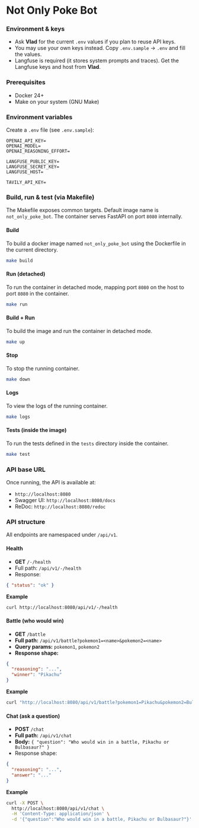 # Not Only Poke Bot

### Environment & keys

- Ask **Vlad** for the current `.env` values if you plan to reuse API keys.
- You may use your own keys instead. Copy `.env.sample` → `.env` and fill the values.
- Langfuse is required (it stores system prompts and traces). Get the Langfuse keys and host from **Vlad**.

### Prerequisites
- Docker 24+
- Make on your system (GNU Make)

### Environment variables
Create a `.env` file (see `.env.sample`):

```
OPENAI_API_KEY=
OPENAI_MODEL=
OPENAI_REASONING_EFFORT=

LANGFUSE_PUBLIC_KEY=
LANGFUSE_SECRET_KEY=
LANGFUSE_HOST=

TAVILY_API_KEY=
```

### Build, run & test (via Makefile)

The Makefile exposes common targets. Default image name is `not_only_poke_bot`. The container serves FastAPI on port `8080` internally.

#### Build
To build a docker image named `not_only_poke_bot` using the Dockerfile in the current directory.
```bash
make build
```

#### Run (detached)
To run the container in detached mode, mapping port `8080` on the host to port `8080` in the container.
```bash
make run
```

#### Build + Run
To build the image and run the container in detached mode.
```bash
make up
```

#### Stop
To stop the running container.
```bash
make down
```

#### Logs
To view the logs of the running container.
```bash
make logs
```

#### Tests (inside the image)
To run the tests defined in the `tests` directory inside the container.
```bash
make test
```

### API base URL

Once running, the API is available at:
- `http://localhost:8080`
- Swagger UI: `http://localhost:8080/docs`
- ReDoc: `http://localhost:8080/redoc`

### API structure

All endpoints are namespaced under `/api/v1`.

#### Health
- **GET** `/-/health`
- Full path: `/api/v1/-/health`
- Response:
```json
{ "status": "ok" }
```
**Example**
```bash
curl http://localhost:8080/api/v1/-/health
```

#### Battle (who would win)
- **GET** `/battle`
- **Full path:** `/api/v1/battle?pokemon1=<name>&pokemon2=<name>`
- **Query params:** `pokemon1`, `pokemon2`
- **Response shape:**
```json
{
  "reasoning": "...",
  "winner": "Pikachu"
}
```

**Example**
```bash
curl "http://localhost:8080/api/v1/battle?pokemon1=Pikachu&pokemon2=Bulbasaur"
```

#### Chat (ask a question)
- **POST** `/chat`
- **Full path:** `/api/v1/chat`
- **Body:** `{ "question": "Who would win in a battle, Pikachu or Bulbasaur?" }`
- Response shape:
```json
{
  "reasoning": "...",
  "answer": "..."
}
```
**Example**
```bash
curl -X POST \
  http://localhost:8080/api/v1/chat \
  -H 'Content-Type: application/json' \
  -d '{"question":"Who would win in a battle, Pikachu or Bulbasaur?"}'
```
